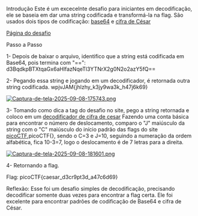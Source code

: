 Introdução
Este é um excecelnte desafio para iniciantes em decodificação, ele se baseia em dar uma string codificada e transformá-la na flag.
São usados dois tipos de codificação: [base64](https://pt.wikipedia.org/wiki/Base64) e [cifra de César](https://pt.wikipedia.org/wiki/Cifra_de_C%C3%A9sar)

[Página do desafio](https://play.picoctf.org/practice/challenge/418)

Passo a Passo

1- Depois de baixar o arquivo, identifico que a string está codificada em Base64, pois termina com "==":
d3BqdkpBTXtqaGx6aHlfazNqeTl3YTNrX2g0N2o2azY5fQ==

2- Pegando essa string e jogando em um decodificador, é retornada outra string codificada.
wpjvJAM{jhlzhy_k3jy9wa3k_h47j6k69}

[![Captura-de-tela-2025-09-08-175743.png](https://i.postimg.cc/tT199HPM/Captura-de-tela-2025-09-08-175743.png)](https://postimg.cc/qhdPGS1s)

3- Tomando como dica a tag do desafio no site, pego a string retornada e coloco em um [decodificador de cifra de cesar](https://site112.com/cifra-de-cesar-codificar-descodificar)
Fazendo uma conta básica para encontrar o número de deslocamento, comparo o "J" maiúsculo da string com o "C" maiúsculo do início padrão das flags do site [picoCTF](https://play.picoctf.org/),picoCTF{}, sendo o C=3 e J=10,
seguindo a numeração da ordem alfabética, fica 10-3=7, logo o deslocamento é de 7 letras para a direita.

[![Captura-de-tela-2025-09-08-181601.png](https://i.postimg.cc/L8NSfs3W/Captura-de-tela-2025-09-08-181601.png)](https://postimg.cc/QF9vZhPg)

4- Retornando a flag.


Flag: picoCTF{caesar_d3cr9pt3d_a47c6d69}



Reflexão:
Esse foi um desafio simples de decodificação, precisando decodificar somente duas vezes para encontrar a flag certa.
Ele foi excelente para encontrar padrões de codificação de Base64 e cifra de César.

